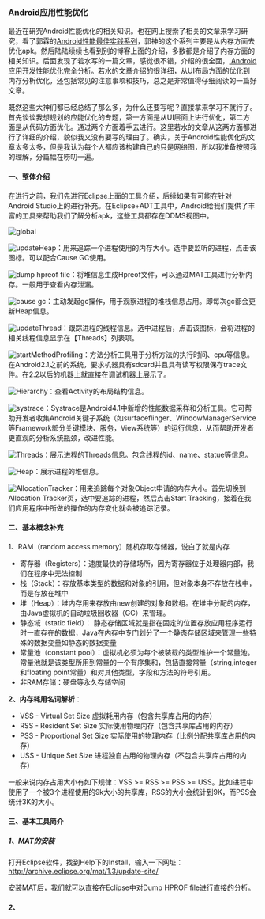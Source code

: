 ### Android应用性能优化

最近在研究Android性能优化的相关知识。也在网上搜索了相关的文章来学习研究，看了郭霖的[Android性能最佳实践系列](http://blog.csdn.net/guolin_blog/article/details/42238627)，郭神的这个系列主要是从内存方面去优化apk。然后陆陆续续也看到别的博客上面的介绍，多数都是介绍了内存方面的相关知识。后面发现了若水写的一篇文章，感觉很不错，介绍的很全面，[ Android应用开发性能优化完全分析](http://blog.csdn.net/yanbober/article/details/48394201)。若水的文章介绍的很详细，从UI布局方面的优化到内存分析优化，还包括常见的注意事项和技巧，总之是非常值得仔细阅读的一篇好文章。

既然这些大神们都已经总结了那么多，为什么还要写呢？直接拿来学习不就行了。首先谈谈我想规划的应能优化的专题，第一方面是从UI层面上进行优化，第二方面是从代码方面优化。通过两个方面着手去进行。这里若水的文章从这两方面都进行了详细的介绍，貌似我又没有要写的理由了。确实，关于Android性能优化的文章太多太多，但是我认为每个人都应该构建自己的只是网络图，所以我准备按照我的理解，分篇幅在唠叨一遍。

#### 一、整体介绍
在进行之前，我们先进行Eclipse上面的工具介绍，后续如果有可能在针对Android Studio上的进行补充。在Eclipse+ADT工具中，Android给我们提供了丰富的工具来帮助我们了解分析apk，这些工具都存在DDMS视图中。

![global](https://github.com/dengshiwei/work-summary/blob/master/work-blog/Android%E8%BF%9B%E9%98%B6/Android%E6%80%A7%E8%83%BD%E4%BC%98%E5%8C%96/img/global.png)

![updateHeap](https://github.com/dengshiwei/work-summary/blob/master/work-blog/Android%E8%BF%9B%E9%98%B6/Android%E6%80%A7%E8%83%BD%E4%BC%98%E5%8C%96/img/Update%20Heap.png)：用来追踪一个进程使用的内存大小。选中要监听的进程，点击该图标。可以配合Cause GC使用。

![dump hpreof file](https://github.com/dengshiwei/work-summary/blob/master/work-blog/Android%E8%BF%9B%E9%98%B6/Android%E6%80%A7%E8%83%BD%E4%BC%98%E5%8C%96/img/Dump%20HPROF%20%20file.png)：将堆信息生成Hpreof文件，可以通过MAT工具进行分析内存。一般用于查看内存泄漏。

![cause gc](https://github.com/dengshiwei/work-summary/blob/master/work-blog/Android%E8%BF%9B%E9%98%B6/Android%E6%80%A7%E8%83%BD%E4%BC%98%E5%8C%96/img/Cause%20GC.png)：主动发起gc操作，用于观察进程的堆栈信息占用。即每次gc都会更新Heap信息。

![updateThread](https://github.com/dengshiwei/work-summary/blob/master/work-blog/Android%E8%BF%9B%E9%98%B6/Android%E6%80%A7%E8%83%BD%E4%BC%98%E5%8C%96/img/Update%20Threads.png)：跟踪进程的线程信息。选中进程后，点击该图标，会将进程的相关线程信息显示在【Threads】列表项。

![startMethodProfiling](https://github.com/dengshiwei/work-summary/blob/master/work-blog/Android%E8%BF%9B%E9%98%B6/Android%E6%80%A7%E8%83%BD%E4%BC%98%E5%8C%96/img/StartMethodProfiling.png)：方法分析工具用于分析方法的执行时间、cpu等信息。在Android2.1之前的系统，要求机器具有sdcard并且具有读写权限保存trace文件。在2.2以后的机器上就直接在调试机器上展示了。

![Hierarchy](https://github.com/dengshiwei/work-summary/blob/master/work-blog/Android%E8%BF%9B%E9%98%B6/Android%E6%80%A7%E8%83%BD%E4%BC%98%E5%8C%96/img/Hierarchy.png)：查看Activity的布局结构信息。

![systrace](https://github.com/dengshiwei/work-summary/blob/master/work-blog/Android%E8%BF%9B%E9%98%B6/Android%E6%80%A7%E8%83%BD%E4%BC%98%E5%8C%96/img/systrace.png)：Systrace是Android4.1中新增的性能数据采样和分析工具。它可帮助开发者收集Android关键子系统（如surfaceflinger、WindowManagerService等Framework部分关键模块、服务，View系统等）的运行信息，从而帮助开发者更直观的分析系统瓶颈，改进性能。

![Threads](https://github.com/dengshiwei/work-summary/blob/master/work-blog/Android%E8%BF%9B%E9%98%B6/Android%E6%80%A7%E8%83%BD%E4%BC%98%E5%8C%96/img/Threads.png)：展示进程的Threads信息。包含线程的id、name、statue等信息。

![Heap](https://github.com/dengshiwei/work-summary/blob/master/work-blog/Android%E8%BF%9B%E9%98%B6/Android%E6%80%A7%E8%83%BD%E4%BC%98%E5%8C%96/img/Heap.png)：展示进程的堆信息。


![AllocationTracker](https://github.com/dengshiwei/work-summary/blob/master/work-blog/Android%E8%BF%9B%E9%98%B6/Android%E6%80%A7%E8%83%BD%E4%BC%98%E5%8C%96/img/Allocation%20%20Tracker.png)：用来追踪每个对象Object申请的内存大小。首先切换到Allocation Tracker页，选中要追踪的进程，然后点击Start Tracking，接着在我们应用程序中所做的操作的内存变化就会被追踪记录。

#### 二、基本概念补充
1、RAM（random access memory）随机存取存储器，说白了就是内存
- 寄存器（Registers）：速度最快的存储场所，因为寄存器位于处理器内部，我们在程序中无法控制
- 栈（Stack）：存放基本类型的数据和对象的引用，但对象本身不存放在栈中，而是存放在堆中
- 堆（Heap）：堆内存用来存放由new创建的对象和数组。在堆中分配的内存，由Java虚拟机的自动垃圾回收器（GC）来管理。
- 静态域（static field）：  静态存储区域就是指在固定的位置存放应用程序运行时一直存在的数据，Java在内存中专门划分了一个静态存储区域来管理一些特殊的数据变量如静态的数据变量
- 常量池（constant pool）：虚拟机必须为每个被装载的类型维护一个常量池。常量池就是该类型所用到常量的一个有序集和，包括直接常量（string,integer和floating point常量）和对其他类型，字段和方法的符号引用。
- 非RAM存储：硬盘等永久存储空间


**2、内存耗用名词解析**：

- VSS - Virtual Set Size 虚拟耗用内存（包含共享库占用的内存）
- RSS - Resident Set Size 实际使用物理内存（包含共享库占用的内存）
- PSS - Proportional Set Size 实际使用的物理内存（比例分配共享库占用的内存）
- USS - Unique Set Size 进程独自占用的物理内存（不包含共享库占用的内存）

一般来说内存占用大小有如下规律：VSS >= RSS >= PSS >= USS。比如进程中使用了一个被3个进程使用的9k大小的共享库，RSS的大小会统计到9K，而PSS会统计3K的大小。

#### 三、基本工具简介

##### 1、MAT的安装
打开Eclipse软件，找到Help下的Install，输入一下网址：
 http://archive.eclipse.org/mat/1.3/update-site/

安装MAT后，我们就可以直接在Eclipse中对Dump HPROF file进行直接的分析。

##### 2、